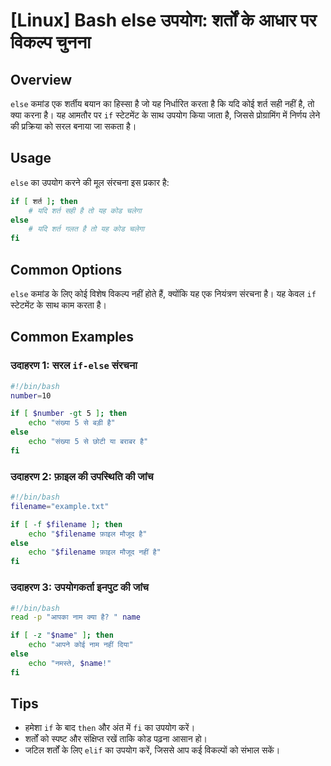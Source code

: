 # [Linux] Bash else उपयोग: शर्तों के आधार पर विकल्प चुनना

## Overview
`else` कमांड एक शर्तीय बयान का हिस्सा है जो यह निर्धारित करता है कि यदि कोई शर्त सही नहीं है, तो क्या करना है। यह आमतौर पर `if` स्टेटमेंट के साथ उपयोग किया जाता है, जिससे प्रोग्रामिंग में निर्णय लेने की प्रक्रिया को सरल बनाया जा सकता है।

## Usage
`else` का उपयोग करने की मूल संरचना इस प्रकार है:

```bash
if [ शर्त ]; then
    # यदि शर्त सही है तो यह कोड चलेगा
else
    # यदि शर्त गलत है तो यह कोड चलेगा
fi
```

## Common Options
`else` कमांड के लिए कोई विशेष विकल्प नहीं होते हैं, क्योंकि यह एक नियंत्रण संरचना है। यह केवल `if` स्टेटमेंट के साथ काम करता है।

## Common Examples

### उदाहरण 1: सरल `if-else` संरचना
```bash
#!/bin/bash
number=10

if [ $number -gt 5 ]; then
    echo "संख्या 5 से बड़ी है"
else
    echo "संख्या 5 से छोटी या बराबर है"
fi
```

### उदाहरण 2: फ़ाइल की उपस्थिति की जांच
```bash
#!/bin/bash
filename="example.txt"

if [ -f $filename ]; then
    echo "$filename फ़ाइल मौजूद है"
else
    echo "$filename फ़ाइल मौजूद नहीं है"
fi
```

### उदाहरण 3: उपयोगकर्ता इनपुट की जांच
```bash
#!/bin/bash
read -p "आपका नाम क्या है? " name

if [ -z "$name" ]; then
    echo "आपने कोई नाम नहीं दिया"
else
    echo "नमस्ते, $name!"
fi
```

## Tips
- हमेशा `if` के बाद `then` और अंत में `fi` का उपयोग करें।
- शर्तों को स्पष्ट और संक्षिप्त रखें ताकि कोड पढ़ना आसान हो।
- जटिल शर्तों के लिए `elif` का उपयोग करें, जिससे आप कई विकल्पों को संभाल सकें।